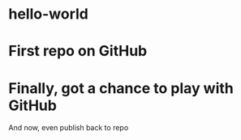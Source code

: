 # hello-world
First repo on GitHub
===
Finally, got a chance to play with GitHub
===
And now, even publish back to repo
